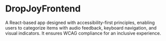 # DropJoyFrontend
A React-based app designed with accessibility-first principles, enabling users to categorize items with audio feedback, keyboard navigation, and visual indicators. It ensures WCAG compliance for an inclusive experience.
